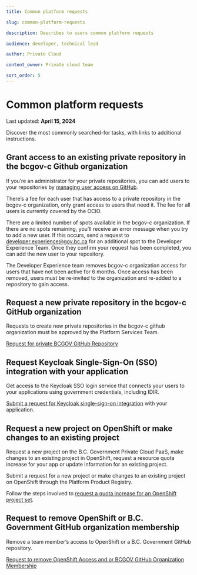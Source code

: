 ```yaml
---
title: Common platform requests

slug: common-platform-requests

description: Describes to users common platform requests 

audience: developer, technical lead

author: Private Cloud

content_owner: Private cloud team

sort_order: 5
---
```


# Common platform requests 
Last updated: **April 15, 2024**

Discover the most commonly searched-for tasks, with links to additional instructions.

## Grant access to an existing private repository in the bcgov-c Github organization

If you’re an administrator for your private repositories, you can add users to your repositories by [managing user access on GitHub](https://docs.github.com/en/organizations/managing-user-access-to-your-organizations-repositories/managing-repository-roles/managing-an-individuals-access-to-an-organization-repository).

There’s a fee for each user that has access to a private repository in the bcgov-c organization, only grant access to users that need it. The fee for all users is currently covered by the OCIO.

There are a limited number of spots available in the bcgov-c organization. If there are no spots remaining, you’ll receive an error message when you try to add a new user. If this occurs, send a request to [developer.experience@gov.bc.ca](mailto:developer.experience@gov.bc.ca) for an additional spot to the Developer Experience Team. Once they confirm your request has been completed, you can add the new user to your repository.

The Developer Experience team removes bcgov-c organization access for users that have not been active for 6 months. Once access has been removed, users must be re-invited to the organization and re-added to a repository to gain access.

## Request a new private repository in the bcgov-c GitHub organization

Requests to create new private repositories in the bcgov-c github organization must be approved by the Platform Services Team.

[Request for private BCGOV GitHub Repository](https://github.com/BCDevOps/devops-requests/issues/new/choose)

## Request Keycloak Single-Sign-On (SSO) integration with your application

Get access to the Keycloak SSO login service that connects your users to your applications using government credentials, including IDIR.

[Submit a request for Keycloak single-sign-on integration](https://github.com/bcgov/sso-keycloak/wiki/SSO-Onboarding) with your application.

## Request a new project on OpenShift or make changes to an existing project

Request a new project on the B.C. Government Private Cloud PaaS, make changes to an existing project in OpenShift, request a resource quota increase for your app or update information for an existing project.

Submit a request for a new project or make changes to an existing project on OpenShift through the Platform Product Registry. 

Follow the steps involved to [request a quota increase for an OpenShift project set](../automation-and-resiliency/request-quota-increase-for-openshift-project-set.md).

## Request to remove OpenShift or B.C. Government GitHub organization membership

Remove a team member’s access to OpenShift or a B.C. Government GitHub repository.

[Request to remove OpenShift Access and or BCGOV GitHub Organization Membership](https://github.com/BCDevOps/devops-requests/issues/new/choose)



